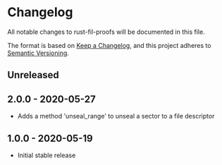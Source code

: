 # Changelog

All notable changes to rust-fil-proofs will be documented in this file.

The format is based on [Keep a Changelog](https://keepachangelog.com/en/1.0.0/),
and this project adheres to [Semantic Versioning](https://book.async.rs/overview/stability-guarantees.html).

## Unreleased

## 2.0.0 - 2020-05-27

- Adds a method 'unseal_range' to unseal a sector to a file descriptor

## 1.0.0 - 2020-05-19

- Initial stable release
